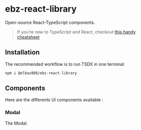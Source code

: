 # ebz-react-library

Open-source React-TypeScript components.

> If you’re new to TypeScript and React, checkout [this handy cheatsheet](https://github.com/sw-yx/react-typescript-cheatsheet/)

## Installation

The recommended workflow is to run TSDX in one terminal:

```bash
npm i @elbaz888/ebz-react-library
```

## Components

Here are the differents UI components available :

### Modal

The Modal.